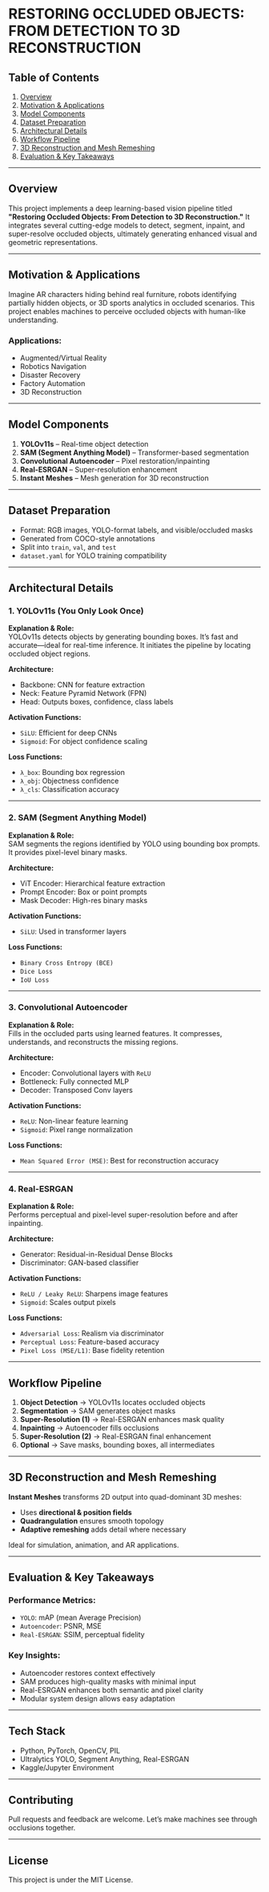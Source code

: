 # **RESTORING OCCLUDED OBJECTS: FROM DETECTION TO 3D RECONSTRUCTION**

## Table of Contents
1. [Overview](#overview)
2. [Motivation & Applications](#motivation--applications)
3. [Model Components](#model-components)
4. [Dataset Preparation](#dataset-preparation)
5. [Architectural Details](#architectural-details)
6. [Workflow Pipeline](#workflow-pipeline)
7. [3D Reconstruction and Mesh Remeshing](#3d-reconstruction-and-mesh-remeshing)
8. [Evaluation & Key Takeaways](#evaluation--key-takeaways)

---

## Overview
This project implements a deep learning-based vision pipeline titled **"Restoring Occluded Objects: From Detection to 3D Reconstruction."** It integrates several cutting-edge models to detect, segment, inpaint, and super-resolve occluded objects, ultimately generating enhanced visual and geometric representations.

---

## Motivation & Applications
Imagine AR characters hiding behind real furniture, robots identifying partially hidden objects, or 3D sports analytics in occluded scenarios. This project enables machines to perceive occluded objects with human-like understanding.

### Applications:
- Augmented/Virtual Reality
- Robotics Navigation
- Disaster Recovery
- Factory Automation
- 3D Reconstruction

---

## Model Components
1. **YOLOv11s** – Real-time object detection
2. **SAM (Segment Anything Model)** – Transformer-based segmentation
3. **Convolutional Autoencoder** – Pixel restoration/inpainting
4. **Real-ESRGAN** – Super-resolution enhancement
5. **Instant Meshes** – Mesh generation for 3D reconstruction

---

## Dataset Preparation
- Format: RGB images, YOLO-format labels, and visible/occluded masks
- Generated from COCO-style annotations
- Split into `train`, `val`, and `test`
- `dataset.yaml` for YOLO training compatibility

---

## Architectural Details

### 1. YOLOv11s (You Only Look Once)

**Explanation & Role:**  
YOLOv11s detects objects by generating bounding boxes. It’s fast and accurate—ideal for real-time inference. It initiates the pipeline by locating occluded object regions.

**Architecture:**
- Backbone: CNN for feature extraction
- Neck: Feature Pyramid Network (FPN)
- Head: Outputs boxes, confidence, class labels

**Activation Functions:**
- `SiLU`: Efficient for deep CNNs
- `Sigmoid`: For object confidence scaling

**Loss Functions:**
- `λ_box`: Bounding box regression
- `λ_obj`: Objectness confidence
- `λ_cls`: Classification accuracy

---

### 2. SAM (Segment Anything Model)

**Explanation & Role:**  
SAM segments the regions identified by YOLO using bounding box prompts. It provides pixel-level binary masks.

**Architecture:**
- ViT Encoder: Hierarchical feature extraction
- Prompt Encoder: Box or point prompts
- Mask Decoder: High-res binary masks

**Activation Functions:**
- `SiLU`: Used in transformer layers

**Loss Functions:**
- `Binary Cross Entropy (BCE)`
- `Dice Loss`
- `IoU Loss`

---

### 3. Convolutional Autoencoder

**Explanation & Role:**  
Fills in the occluded parts using learned features. It compresses, understands, and reconstructs the missing regions.

**Architecture:**
- Encoder: Convolutional layers with `ReLU`
- Bottleneck: Fully connected MLP
- Decoder: Transposed Conv layers

**Activation Functions:**
- `ReLU`: Non-linear feature learning
- `Sigmoid`: Pixel range normalization

**Loss Functions:**
- `Mean Squared Error (MSE)`: Best for reconstruction accuracy

---

### 4. Real-ESRGAN

**Explanation & Role:**  
Performs perceptual and pixel-level super-resolution before and after inpainting.

**Architecture:**
- Generator: Residual-in-Residual Dense Blocks
- Discriminator: GAN-based classifier

**Activation Functions:**
- `ReLU / Leaky ReLU`: Sharpens image features
- `Sigmoid`: Scales output pixels

**Loss Functions:**
- `Adversarial Loss`: Realism via discriminator
- `Perceptual Loss`: Feature-based accuracy
- `Pixel Loss (MSE/L1)`: Base fidelity retention

---

## Workflow Pipeline

1. **Object Detection** → YOLOv11s locates occluded objects  
2. **Segmentation** → SAM generates object masks  
3. **Super-Resolution (1)** → Real-ESRGAN enhances mask quality  
4. **Inpainting** → Autoencoder fills occlusions  
5. **Super-Resolution (2)** → Real-ESRGAN final enhancement  
6. **Optional** → Save masks, bounding boxes, all intermediates

---

## 3D Reconstruction and Mesh Remeshing

**Instant Meshes** transforms 2D output into quad-dominant 3D meshes:
- Uses **directional & position fields**
- **Quadrangulation** ensures smooth topology
- **Adaptive remeshing** adds detail where necessary

Ideal for simulation, animation, and AR applications.

---

## Evaluation & Key Takeaways

### Performance Metrics:
- `YOLO`: mAP (mean Average Precision)
- `Autoencoder`: PSNR, MSE
- `Real-ESRGAN`: SSIM, perceptual fidelity

### Key Insights:
- Autoencoder restores context effectively
- SAM produces high-quality masks with minimal input
- Real-ESRGAN enhances both semantic and pixel clarity
- Modular system design allows easy adaptation

---

## Tech Stack
- Python, PyTorch, OpenCV, PIL
- Ultralytics YOLO, Segment Anything, Real-ESRGAN
- Kaggle/Jupyter Environment

---

## Contributing
Pull requests and feedback are welcome. Let’s make machines see through occlusions together.

---

## License
This project is under the MIT License.

